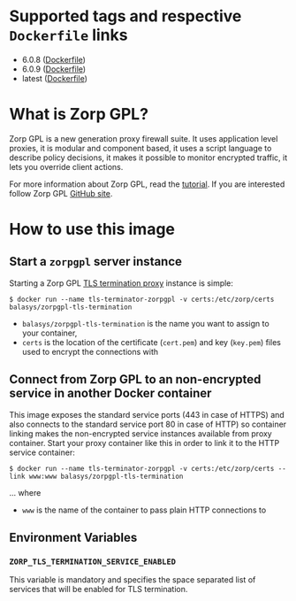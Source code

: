 # Supported tags and respective `Dockerfile` links

* 6.0.8 ([Dockerfile](https://github.com/Balasys/zorp-docker/blob/6.0.8/tls-termination/Dockerfile))
* 6.0.9 ([Dockerfile](https://github.com/Balasys/zorp-docker/blob/6.0.9/tls-termination/Dockerfile))
* latest ([Dockerfile](https://github.com/Balasys/zorp-docker/blob/master/tls-termination/Dockerfile))

# What is Zorp GPL?

Zorp GPL is a new generation proxy firewall suite. It uses application level proxies, it is modular and component based,
it uses a script language to describe policy decisions, it makes it possible to monitor encrypted traffic, it lets you
override client actions.

For more information about Zorp GPL, read the [tutorial](http://zorp-gpl-tutorial.readthedocs.io/). If you are
interested follow Zorp GPL [GitHub site](https://balasys.github.io/zorp).

# How to use this image

## Start a `zorpgpl` server instance

Starting a Zorp GPL [TLS termination proxy](https://en.wikipedia.org/wiki/TLS_termination_proxy) instance is simple:

    $ docker run --name tls-terminator-zorpgpl -v certs:/etc/zorp/certs balasys/zorpgpl-tls-termination

* `balasys/zorpgpl-tls-termination` is the name you want to assign to your container,
* `certs` is the location of the certificate (`cert.pem`) and key (`key.pem`) files used to encrypt the connections with

## Connect from Zorp GPL to an non-encrypted service in another Docker container

This image exposes the standard service ports (443 in case of HTTPS) and also connects to the standard service port 80
in case of HTTP) so container linking makes the non-encrypted service instances available from proxy container. Start
your proxy container like this in order to link it to the HTTP service container:

    $ docker run --name tls-terminator-zorpgpl -v certs:/etc/zorp/certs --link www:www balasys/zorpgpl-tls-termination

... where

* `www` is the name of the container to pass plain HTTP connections to

## Environment Variables

### `ZORP_TLS_TERMINATION_SERVICE_ENABLED`

This variable is mandatory and specifies the space separated list of services that will be enabled for TLS termination.

